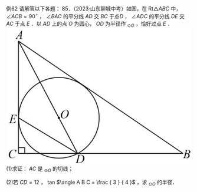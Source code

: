 例62 请解答以下各题： 85．（2023·山东聊城中考）如图，在 $\mathrm { R t } \triangle A B C$ 中， $\angle A C B = 9 0 ^ { \circ }$ ， $\angle B A C$ 的平分线 $A D$ 交 $B C$ 于点$D$ ， $\angle A D C$ 的平分线 $D E$ 交 $A C$ 于点 $E$ ．以 $A D$ 上的点 $O$ 为圆心， $O D$ 为半径作 $_ { \odot O }$ ，恰好过点 $E$ ．
![](<../../qs_image_DB/专题3-6__圆的综合（27类题型）（解析版）/f41228920ebd205e72094c560ca7eb54ec8eec027d5d2d4d07a3d181e143408e.jpg>)
(1)求证： $A C$ 是 $_ { \odot O }$ 的切线；

(2)若 $C D = 1 2$ ， tan $\angle A B C = \frac { 3 } { 4 }$ ，求 $_ { \odot O }$ 的半径．

